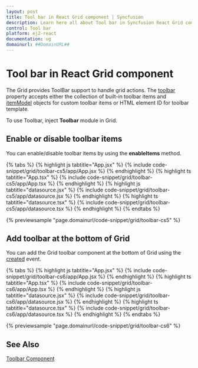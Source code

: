 ```yaml
---
layout: post
title: Tool bar in React Grid component | Syncfusion
description: Learn here all about Tool bar in Syncfusion React Grid component of Syncfusion Essential JS 2 and more.
control: Tool bar 
platform: ej2-react
documentation: ug
domainurl: ##DomainURL##
---
```


# Tool bar in React Grid component

The Grid provides ToolBar support to handle grid actions. The [toolbar](https://ej2.syncfusion.com/react/documentation/api/grid/#toolbar) property accepts either the collection of built-in toolbar items and [itemModel](https://ej2.syncfusion.com/react/documentation/api/toolbar/itemModel) objects for custom toolbar items or HTML element ID for toolbar template.

To use Toolbar, inject **Toolbar** module in Grid.

## Enable or disable toolbar items

You can enable/disable toolbar items by using the **enableItems** method.

{% tabs %}
{% highlight js tabtitle="App.jsx" %}
{% include code-snippet/grid/toolbar-cs5/app/App.jsx %}
{% endhighlight %}
{% highlight ts tabtitle="App.tsx" %}
{% include code-snippet/grid/toolbar-cs5/app/App.tsx %}
{% endhighlight %}
{% highlight js tabtitle="datasource.jsx" %}
{% include code-snippet/grid/toolbar-cs5/app/datasource.jsx %}
{% endhighlight %}
{% highlight ts tabtitle="datasource.tsx" %}
{% include code-snippet/grid/toolbar-cs5/app/datasource.tsx %}
{% endhighlight %}
{% endtabs %}

 {% previewsample "page.domainurl/code-snippet/grid/toolbar-cs5" %}

## Add toolbar at the bottom of Grid

You can add the Grid toolbar component at the bottom of Grid using the [created](https://ej2.syncfusion.com/react/documentation/api/grid/#created) event.

{% tabs %}
{% highlight js tabtitle="App.jsx" %}
{% include code-snippet/grid/toolbar-cs6/app/App.jsx %}
{% endhighlight %}
{% highlight ts tabtitle="App.tsx" %}
{% include code-snippet/grid/toolbar-cs6/app/App.tsx %}
{% endhighlight %}
{% highlight js tabtitle="datasource.jsx" %}
{% include code-snippet/grid/toolbar-cs6/app/datasource.jsx %}
{% endhighlight %}
{% highlight ts tabtitle="datasource.tsx" %}
{% include code-snippet/grid/toolbar-cs6/app/datasource.tsx %}
{% endhighlight %}
{% endtabs %}

 {% previewsample "page.domainurl/code-snippet/grid/toolbar-cs6" %}

## See Also

[Toolbar Component](../../toolbar/getting-started)